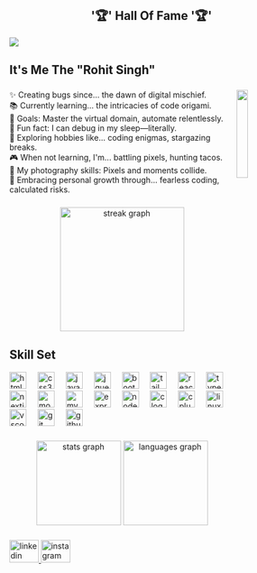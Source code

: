 <h2 align="center">'🏆' Hall Of Fame '🏆'</h2>

<img align="center"  src="https://www.reddit.com/media?url=https%3A%2F%2Fpreview.redd.it%2F05uhd2ihjs671.gif%3Fwidth%3D1920%26auto%3Dwebp%26s%3D2cfe2e79dafaccd849f4d2b7f2622ea565c748af"/>
</div>

###

<h2 align="left">It's Me The "Rohit Singh"</h2>

###

<img align="right" height="20%" width="20%" src="https://media.giphy.com/media/v1.Y2lkPTc5MGI3NjExaXJiMTVuN3QwcmgyaHV4cGs5Y3BuN2VqbjFrampqbHFubWVkaXVuYSZlcD12MV9pbnRlcm5hbF9naWZfYnlfaWQmY3Q9Zw/CrFLL3CnRpw5ddlBMm/giphy.gif"  />
</div>


<p align="left"> ✨ Creating bugs since... the dawn of digital mischief. <br> 📚 Currently learning... the intricacies of code origami. <br> 🎯 Goals: Master the virtual domain, automate relentlessly. <br>🎲 Fun fact: I can debug in my sleep—literally. <br>🌌 Exploring hobbies like... coding enigmas, stargazing breaks. <br>🎮 When not learning, I'm... battling pixels, hunting tacos.<br> 📸 My photography skills: Pixels and moments collide.<br> 🌱 Embracing personal growth through... fearless coding, calculated risks. </p>



###

<div align="center">
  <img src="https://streak-stats.demolab.com?user=RohitSingh-18&locale=en&mode=daily&theme=dark&hide_border=false&border_radius=5&order=3" height="220" alt="streak graph"  />

###

<h2 align="left">Skill Set</h2>

<div align="left">
  <img src="https://skillicons.dev/icons?i=html" height="30" alt="html5 logo"  />
  <img width="12" />
  <img src="https://skillicons.dev/icons?i=css" height="30" alt="css3 logo"  />
  <img width="12" />
  <img src="https://skillicons.dev/icons?i=js" height="30" alt="javascript logo"  />
  <img width="12" />
  <img src="https://skillicons.dev/icons?i=jquery" height="30" alt="jquery logo"  />
  <img width="12" />
  <img src="https://skillicons.dev/icons?i=bootstrap" height="30" alt="bootstrap logo"  />
  <img width="12" />
  <img src="https://skillicons.dev/icons?i=tailwind" height="30" alt="tailwindcss logo"  />
  <img width="12" />
  <img src="https://skillicons.dev/icons?i=react" height="30" alt="react logo"  />
  <img width="12" />
  <img src="https://skillicons.dev/icons?i=ts" height="30" alt="typescript logo"  />
  <img width="12" />
  <img src="https://skillicons.dev/icons?i=nextjs" height="30" alt="nextjs logo"  />
  <img width="12" />
  <img src="https://skillicons.dev/icons?i=mongodb" height="30" alt="mongodb logo"  />
  <img width="12" />
  <img src="https://skillicons.dev/icons?i=mysql" height="30" alt="mysql logo"  />
  <img width="12" />
  <img src="https://skillicons.dev/icons?i=express" height="30" alt="express logo"  />
  <img width="12" />
  <img src="https://skillicons.dev/icons?i=nodejs" height="30" alt="nodejs logo"  />
  <img width="12" />
  <img src="https://skillicons.dev/icons?i=c" height="30" alt="c logo"  />
  <img width="12" />
  <img src="https://skillicons.dev/icons?i=cpp" height="30" alt="cplusplus logo"  />
  <img width="12" />
  <img src="https://skillicons.dev/icons?i=linux" height="30" alt="linux logo"  />
  <img width="12" />
  <img src="https://skillicons.dev/icons?i=vscode" height="30" alt="vscode logo"  />
  <img width="12" />
  <img src="https://skillicons.dev/icons?i=git" height="30" alt="git logo"  />
  <img width="12" />
  <img src="https://skillicons.dev/icons?i=github" height="30" alt="github logo"  />
  <img width="12" />
 </div>

 ###

<div align="center">
  <img src="https://github-readme-stats.vercel.app/api?username=RohitSingh-18&hide_title=false&hide_rank=false&show_icons=true&include_all_commits=true&count_private=true&disable_animations=false&theme=dracula&locale=en&hide_border=false" height="150" alt="stats graph"  />
  <img src="https://github-readme-stats.vercel.app/api/top-langs?username=RohitSingh-18&locale=en&hide_title=false&layout=compact&card_width=320&langs_count=5&theme=dracula&hide_border=false" height="150" alt="languages graph"  />
</div>

###

<div align="left">
 <a href="https://www.linkedin.com/in/rohitsingh18/">
  <img src="https://raw.githubusercontent.com/maurodesouza/profile-readme-generator/master/src/assets/icons/social/linkedin/default.svg" width="52" height="40" alt="linkedin logo">
</a>


  <a href="https://www.instagram.com/_._jerryy__/">
  <img src="https://raw.githubusercontent.com/maurodesouza/profile-readme-generator/master/src/assets/icons/social/instagram/default.svg" width="52" height="40" alt="instagram logo">
</a>

</div>

###
